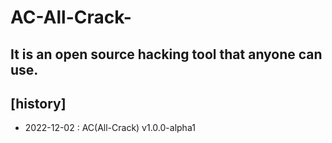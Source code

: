 # AC-All-Crack-
## It is an open source hacking tool that anyone can use.  

## [history]  
* 2022-12-02 : AC(All-Crack) v1.0.0-alpha1
## 

